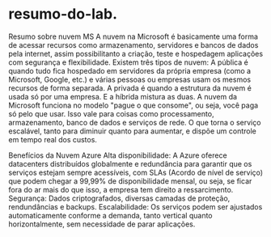 # resumo-do-lab.
Resumo sobre nuvem MS
A nuvem na Microsoft é basicamente uma forma de acessar recursos como armazenamento, servidores e bancos de dados pela internet, assim possibilitanto a criação, teste e hospedagem aplicações com segurança e flexibilidade. 
Existem três tipos de nuvem:
A pública é quando tudo fica hospedado em servidores da própria empresa (como a Microsoft, Google, etc.) e várias pessoas ou empresas usam os mesmos recursos de forma separada. A privada é quando a estrutura da nuvem é usada só por uma empresa. E a híbrida mistura as duas.
A nuvem da Microsoft funciona no modelo "pague o que consome", ou seja, você paga só pelo que usar. Isso vale para coisas como processamento, armazenamento, banco de dados e serviços de rede. O que torna o serviço escalável, tanto para diminuir quanto para aumentar, e dispõe um controle em tempo real dos custos.

Benefícios da Nuvem Azure
Alta disponibilidade: A Azure oferece datacenters distribuídos globalmente e redundância para garantir que os serviços estejam sempre acessíveis, com SLAs (Acordo de nível de serviço) que podem chegar a 99,99% de disponibilidade mensal, ou seja, se ficar fora do ar mais do que isso, a empresa tem direito a ressarcimento. 
Segurança: Dados criptografados, diversas camadas de proteção, rendundâncias e backups.
Escalabilidade: Os serviços podem ser ajustados automaticamente conforme a demanda, tanto vertical quanto horizontalmente, sem necessidade de parar aplicações.
